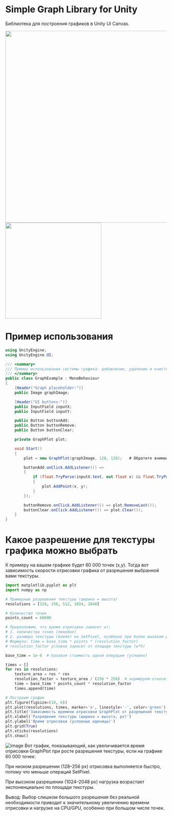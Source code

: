 # Simple Graph Library for Unity
Библиотека для построения графиков в Unity UI Canvas.

<img src="https://github.com/user-attachments/assets/f21531a4-3d0c-410f-880f-cdf0385f82a2" width="600"/>
<img src="https://github.com/user-attachments/assets/49e6f547-4d12-4f9c-975d-72a10aced6bb" width="300"/>


# Пример использования
```C#
using UnityEngine;
using UnityEngine.UI;

/// <summary>
/// Пример использования системы графика: добавление, удаление и очистка через UI.
/// </summary>
public class GraphExample : MonoBehaviour
{
    [Header("Graph placeholder:")]
    public Image graphImage;

    [Header("UI buttons:")]
    public InputField inputX;
    public InputField inputY;

    public Button buttonAdd;
    public Button buttonRemove;
    public Button buttonClear;

    private GraphPlot plot;

    void Start()
    {
        plot = new GraphPlot(graphImage, 128, 128);   # Обратите внимание, у вас есть возможность выбирать разрешение текстуры на которой рисуется график. Это разрешение влияет лишь на качество линий графика. График будет в любом случае растягиваться под размеры вашего Image на Canvas, опираясь на данные которые вы туда введете

        buttonAdd.onClick.AddListener(() =>
        {
            if (float.TryParse(inputX.text, out float x) && float.TryParse(inputY.text, out float y))
            {
                plot.AddPoint(x, y);
            }
        });

        buttonRemove.onClick.AddListener(() => plot.RemoveLast());
        buttonClear.onClick.AddListener(() => plot.Clear());
    }
}

```

# Какое разрешение для текстуры графика можно выбрать
К примеру на вашем графике будет 60 000 точек (x,y). Тогда вот зависимость скорости отрисовки графика от разрешения выбранной вами текстуры.

```Python
import matplotlib.pyplot as plt
import numpy as np

# Примерные разрешения текстуры (ширина = высота)
resolutions = [128, 256, 512, 1024, 2048]

# Количество точек
points_count = 60000

# Предположим, что время отрисовки зависит от:
# 1. количества точек (линейно)
# 2. размера текстуры (влияет на SetPixel, особенно при более высоком разрешении)
# Формула: time = base_time * points * (resolution_factor)
# resolution_factor условно зависит от площади текстуры (w*h)

base_time = 1e-6  # базовая стоимость одной операции (условно)

times = []
for res in resolutions:
    texture_area = res * res
    resolution_factor = texture_area / (256 * 256)  # нормируем относительно 256x256
    time = base_time * points_count * resolution_factor
    times.append(time)

# Построим график
plt.figure(figsize=(10, 6))
plt.plot(resolutions, times, marker='o', linestyle='-', color='green')
plt.title('Зависимость времени отрисовки GraphPlot от разрешения текстуры')
plt.xlabel('Разрешение текстуры (ширина = высота, px)')
plt.ylabel('Время отрисовки (условные единицы)')
plt.grid(True)
plt.xticks(resolutions)
plt.show()
```

![image](https://github.com/user-attachments/assets/396b24b7-cbaf-4490-8ebd-58f14b4ec083)
Вот график, показывающий, как увеличивается время отрисовки GraphPlot при росте разрешения текстуры, если на графике 60 000 точек:

При низком разрешении (128–256 px) отрисовка выполняется быстро, потому что меньше операций SetPixel.

При высоком разрешении (1024–2048 px) нагрузка возрастает экспоненциально по площади текстуры.

Вывод:
Выбор слишком большого разрешения без реальной необходимости приводит к значительному увеличению времени отрисовки и нагрузке на CPU/GPU, особенно при большом числе точек. 
